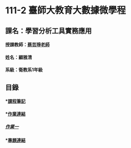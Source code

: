 # 111-2 臺師大教育大數據微學程
## 課名：學習分析工具實務應用
#### 授課教師：[蔡芸琤老師]()
#### 姓名：顧雅清
#### 系級：衛教系1年級
## 目錄
#### *[課程筆記]()
#### *[作業連結]()
##### [作業一]()
#### *[專題連結]()
